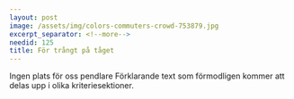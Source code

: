 ```yaml
---
layout: post
image: /assets/img/colors-commuters-crowd-753879.jpg
excerpt_separator: <!--more-->
needid: 125
title: För trångt på tåget
---
```

Ingen plats för oss pendlare <!--more-->
Förklarande text som förmodligen kommer att delas upp i olika kriteriesektioner.
